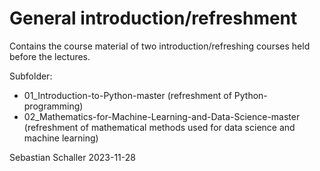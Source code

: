 # General introduction/refreshment

Contains the course material of two introduction/refreshing courses held before the lectures.

Subfolder:
- 01_Introduction-to-Python-master (refreshment of Python-programming)
- 02_Mathematics-for-Machine-Learning-and-Data-Science-master (refreshment of mathematical methods used for data science and machine learning)

Sebastian Schaller 2023-11-28


